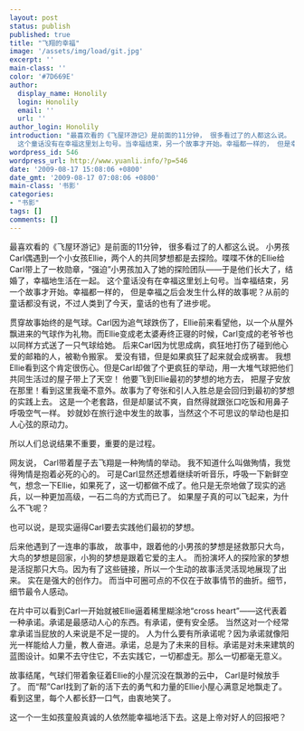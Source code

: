 ```yaml
---
layout: post
status: publish
published: true
title: "飞翔的幸福"
image: '/assets/img/load/git.jpg'
excerpt: ''
main-class: ''
color: '#7D669E'
author:
  display_name: Honolily
  login: Honolily
  email: ''
  url: ''
author_login: Honolily
introduction: "最喜欢看的《飞屋环游记》是前面的11分钟， 很多看过了的人都这么说。 小男孩Carl偶遇到一个小女孩Ellie，两个人的共同梦想都是去探险。喋喋不休的Ellie给Carl带上了一枚勋章，&ldquo;强迫&rdquo;小男孩加入了她的探险团队&mdash;&mdash;于是他们长大了，结婚了，幸福地生活在一起。
  这个童话没有在幸福这里划上句号。当幸福结束，另一个故事才开始。幸福都一样的， 但是幸福之后会发生什么样的故事呢？从前的童话都没有说，不过人类到了今天，童话的也有了进步呢。"
wordpress_id: 546
wordpress_url: http://www.yuanli.info/?p=546
date: '2009-08-17 15:08:06 +0800'
date_gmt: '2009-08-17 07:08:06 +0800'
main-class: '书影'
categories:
- "书影"
tags: []
comments: []
---
```

最喜欢看的《飞屋环游记》是前面的11分钟， 很多看过了的人都这么说。 小男孩Carl偶遇到一个小女孩Ellie，两个人的共同梦想都是去探险。喋喋不休的Ellie给Carl带上了一枚勋章，&ldquo;强迫&rdquo;小男孩加入了她的探险团队&mdash;&mdash;于是他们长大了，结婚了，幸福地生活在一起。 这个童话没有在幸福这里划上句号。当幸福结束，另一个故事才开始。幸福都一样的， 但是幸福之后会发生什么样的故事呢？从前的童话都没有说，不过人类到了今天，童话的也有了进步呢。 

贯穿故事始终的是气球。Carl因为追气球跌伤了，Ellie前来看望他，以一个从屋外飘进来的气球作为礼物。而Ellie变成老太婆寿终正寝的时候，Carl变成的老爷爷也以同样方式送了一只气球给她。 后来Carl因为忧思成病，疯狂地打伤了碰到他心爱的邮箱的人，被勒令搬家。 爱没有错，但是如果疯狂了起来就会成祸害。 我想Ellie看到这个肯定很伤心。但是Carl却做了个更疯狂的举动，用一大堆气球把他们共同生活过的屋子带上了天空！ 他要飞到Ellie最初的梦想的地方去， 把屋子安放在那里！看到这里我毫不意外。故事为了夸张和引人入胜总是会回归到最初的梦想的实践上去。 这是一个老套路，但是却屡试不爽，自然得就跟张口吃饭和用鼻子呼吸空气一样。 妙就妙在旅行途中发生的故事，当然这个不可思议的举动也是扣人心弦的原动力。

所以人们总说结果不重要，重要的是过程。 

网友说， Carl带着屋子去飞翔是一种殉情的举动。 我不知道什么叫做殉情，我觉得殉情是抱着必死的心的。 可是Carl显然还想着继续听听音乐，呼吸一下新鲜空气，想念一下Ellie，如果死了，这一切都做不成了。他只是无奈地做了现实的逃兵，以一种更加高级，一石二鸟的方式而已了。 如果屋子真的可以飞起来，为什么不飞呢？ 

也可以说，是现实逼得Carl要去实践他们最初的梦想。 

后来他遇到了一连串的事故， 故事中，跟着他的小男孩的梦想是拯救那只大鸟， 大鸟的梦想是回家，小狗的梦想是跟着它爱的主人。 而扮演坏人的探险家的梦想是活捉那只大鸟。因为有了这些链接，所以一个生动的故事活灵活现地展现了出来。 实在是强大的创作力。 而当中可圈可点的不仅在于故事情节的曲折。细节，细节最令人感动。 

在片中可以看到Carl一开始就被Ellie逼着稀里糊涂地&ldquo;cross heart&rdquo;&mdash;&mdash;这代表着一种承诺。承诺是最感动人心的东西。有承诺，便有安全感。 当然这对一个经常拿承诺当屁放的人来说是不足一提的。 人为什么要有所承诺呢？因为承诺就像阳光一样能给人力量，教人奋进。承诺，总是为了未来的目标。承诺是对未来建筑的蓝图设计。如果不去守住它，不去实践它，一切都虚无。那么一切都毫无意义。 

故事结尾，气球们带着象征着Ellie的小屋沉没在飘渺的云中， Carl是时候放手了。 而&ldquo;帮&rdquo;Carl找到了新的活下去的勇气和力量的Ellie小屋心满意足地飘走了。 看到这里，每个人都长舒一口气，由衷地笑了。

这一个一生如孩童般真诚的人依然能幸福地活下去。这是上帝对好人的回报吧？ 

